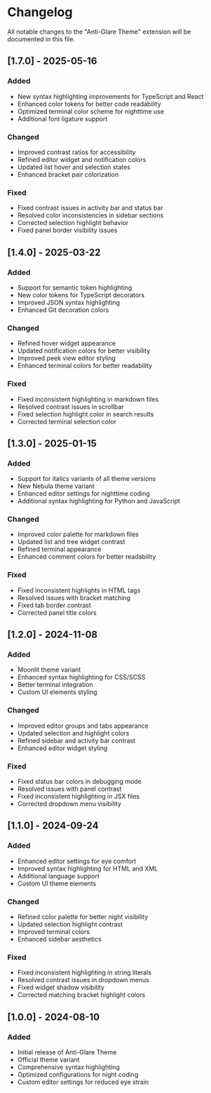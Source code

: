 # Changelog

All notable changes to the "Anti-Glare Theme" extension will be documented in this file.

## [1.7.0] - 2025-05-16

### Added

-   New syntax highlighting improvements for TypeScript and React
-   Enhanced color tokens for better code readability
-   Optimized terminal color scheme for nighttime use
-   Additional font ligature support

### Changed

-   Improved contrast ratios for accessibility
-   Refined editor widget and notification colors
-   Updated list hover and selection states
-   Enhanced bracket pair colorization

### Fixed

-   Fixed contrast issues in activity bar and status bar
-   Resolved color inconsistencies in sidebar sections
-   Corrected selection highlight behavior
-   Fixed panel border visibility issues

## [1.4.0] - 2025-03-22

### Added

-   Support for semantic token highlighting
-   New color tokens for TypeScript decorators
-   Improved JSON syntax highlighting
-   Enhanced Git decoration colors

### Changed

-   Refined hover widget appearance
-   Updated notification colors for better visibility
-   Improved peek view editor styling
-   Enhanced terminal colors for better readability

### Fixed

-   Fixed inconsistent highlighting in markdown files
-   Resolved contrast issues in scrollbar
-   Fixed selection highlight color in search results
-   Corrected terminal selection color

## [1.3.0] - 2025-01-15

### Added

-   Support for italics variants of all theme versions
-   New Nebula theme variant
-   Enhanced editor settings for nighttime coding
-   Additional syntax highlighting for Python and JavaScript

### Changed

-   Improved color palette for markdown files
-   Updated list and tree widget contrast
-   Refined terminal appearance
-   Enhanced comment colors for better readability

### Fixed

-   Fixed inconsistent highlights in HTML tags
-   Resolved issues with bracket matching
-   Fixed tab border contrast
-   Corrected panel title colors

## [1.2.0] - 2024-11-08

### Added

-   Moonlit theme variant
-   Enhanced syntax highlighting for CSS/SCSS
-   Better terminal integration
-   Custom UI elements styling

### Changed

-   Improved editor groups and tabs appearance
-   Updated selection and highlight colors
-   Refined sidebar and activity bar contrast
-   Enhanced editor widget styling

### Fixed

-   Fixed status bar colors in debugging mode
-   Resolved issues with panel contrast
-   Fixed inconsistent highlighting in JSX files
-   Corrected dropdown menu visibility

## [1.1.0] - 2024-09-24

### Added

-   Enhanced editor settings for eye comfort
-   Improved syntax highlighting for HTML and XML
-   Additional language support
-   Custom UI theme elements

### Changed

-   Refined color palette for better night visibility
-   Updated selection highlight contrast
-   Improved terminal colors
-   Enhanced sidebar aesthetics

### Fixed

-   Fixed inconsistent highlighting in string literals
-   Resolved contrast issues in dropdown menus
-   Fixed widget shadow visibility
-   Corrected matching bracket highlight colors

## [1.0.0] - 2024-08-10

### Added

-   Initial release of Anti-Glare Theme
-   Official theme variant
-   Comprehensive syntax highlighting
-   Optimized configurations for night coding
-   Custom editor settings for reduced eye strain
